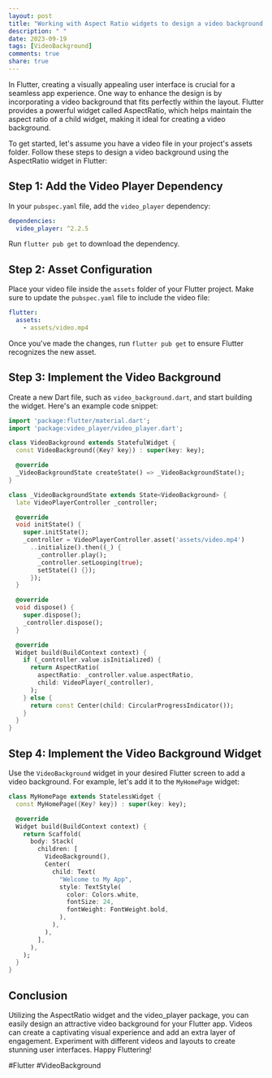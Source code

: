 ```yaml
---
layout: post
title: "Working with Aspect Ratio widgets to design a video background in Flutter"
description: " "
date: 2023-09-19
tags: [VideoBackground]
comments: true
share: true
---
```


In Flutter, creating a visually appealing user interface is crucial for a seamless app experience. One way to enhance the design is by incorporating a video background that fits perfectly within the layout. Flutter provides a powerful widget called AspectRatio, which helps maintain the aspect ratio of a child widget, making it ideal for creating a video background.

To get started, let's assume you have a video file in your project's assets folder. Follow these steps to design a video background using the AspectRatio widget in Flutter:

## Step 1: Add the Video Player Dependency

In your `pubspec.yaml` file, add the `video_player` dependency:

```yaml
dependencies:
  video_player: ^2.2.5
```

Run `flutter pub get` to download the dependency.

## Step 2: Asset Configuration

Place your video file inside the `assets` folder of your Flutter project. Make sure to update the `pubspec.yaml` file to include the video file:

```yaml
flutter:
  assets:
    - assets/video.mp4
```

Once you've made the changes, run `flutter pub get` to ensure Flutter recognizes the new asset.

## Step 3: Implement the Video Background

Create a new Dart file, such as `video_background.dart`, and start building the widget. Here's an example code snippet:

```dart
import 'package:flutter/material.dart';
import 'package:video_player/video_player.dart';

class VideoBackground extends StatefulWidget {
  const VideoBackground({Key? key}) : super(key: key);

  @override
  _VideoBackgroundState createState() => _VideoBackgroundState();
}

class _VideoBackgroundState extends State<VideoBackground> {
  late VideoPlayerController _controller;

  @override
  void initState() {
    super.initState();
    _controller = VideoPlayerController.asset('assets/video.mp4')
      ..initialize().then((_) {
        _controller.play();
        _controller.setLooping(true);
        setState(() {});
      });
  }

  @override
  void dispose() {
    super.dispose();
    _controller.dispose();
  }

  @override
  Widget build(BuildContext context) {
    if (_controller.value.isInitialized) {
      return AspectRatio(
        aspectRatio: _controller.value.aspectRatio,
        child: VideoPlayer(_controller),
      );
    } else {
      return const Center(child: CircularProgressIndicator());
    }
  }
}
```

## Step 4: Implement the Video Background Widget

Use the `VideoBackground` widget in your desired Flutter screen to add a video background. For example, let's add it to the `MyHomePage` widget:

```dart
class MyHomePage extends StatelessWidget {
  const MyHomePage({Key? key}) : super(key: key);

  @override
  Widget build(BuildContext context) {
    return Scaffold(
      body: Stack(
        children: [
          VideoBackground(),
          Center(
            child: Text(
              "Welcome to My App",
              style: TextStyle(
                color: Colors.white,
                fontSize: 24,
                fontWeight: FontWeight.bold,
              ),
            ),
          ),
        ],
      ),
    );
  }
}
```

## Conclusion

Utilizing the AspectRatio widget and the video_player package, you can easily design an attractive video background for your Flutter app. Videos can create a captivating visual experience and add an extra layer of engagement. Experiment with different videos and layouts to create stunning user interfaces. Happy Fluttering!

#Flutter #VideoBackground